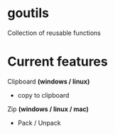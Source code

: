 # goutils
Collection of reusable functions

# Current features

Clipboard <b>(windows / linux)</b>
  - copy to clipboard 
  
Zip <b>(windows / linux / mac)</b>
  - Pack / Unpack

